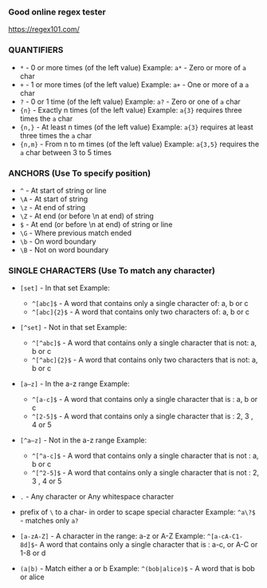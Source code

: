 ### Good online regex tester
https://regex101.com/

### QUANTIFIERS
* `*` - 0 or more times (of the left value)
Example: `a*` - Zero or more of `a` char
* `+` - 1 or more times (of the left value)
Example: `a+` - One or more of a `a` char
* `?` - 0 or 1 time (of the left value)
Example: `a?` - Zero or one of `a` char
* `{n}` - Exactly n times (of the left value)
Example: `a{3}` requires three times the `a` char
* `{n,}` - At least n times (of the left value)
Example: `a{3}` requires at least three times the `a` char
* `{n,m}` - From n to m times (of the left value)
Example: `a{3,5}` requires the `a` char between 3 to 5 times

### ANCHORS (Use To specify position)
* `^` - At start of string or line
* `\A` - At start of string
* `\z` - At end of string
* `\Z` - At end (or before \n at end) of string
* `$` - At end (or before \n at end) of string or line
* `\G` - Where previous match ended
* `\b` - On word boundary
* `\B` - Not on word boundary
 
### SINGLE CHARACTERS (Use To match any character)
* `[set]` - In that set
Example: 
    * `^[abc]$` - A word that contains only a single character of: a, b or c
    * `^[abc]{2}$` - A word that contains only two characters of: a, b or c
* `[^set]` - Not in that set
Example: 
    * `^[^abc]$` - A word that contains only a single character that is not: a, b or c
    * `^[^abc]{2}$` - A word that contains only two characters that is not: a, b or c
* `[a–z]` - In the a-z range
Example: 
    * `^[a-c]$` - A word that contains only a single character that is : a, b or c
    * `^[2-5]$` - A word that contains only a single character that is : 2, 3 , 4 or 5
* `[^a–z]` - Not in the a-z range
Example: 
    * `^[^a-c]$` - A word that contains only a single character that is not : a, b or c
    * `^[^2-5]$` - A word that contains only a single character that is not : 2, 3 , 4 or 5
* `.` - Any character or Any whitespace character
* prefix of `\` to a char- in order to scape special character
Example: `^a\?$` - matches only `a?`

* `[a-zA-Z]` - A character in the range: a-z or A-Z
Example: `^[a-cA-C1-8d]$`- A word that contains only a single character that is : a-c, or A-C or 1-8 or d
* `(a|b)` - Match either a or b
Example: `^(bob|alice)$` - A word that is bob or alice



